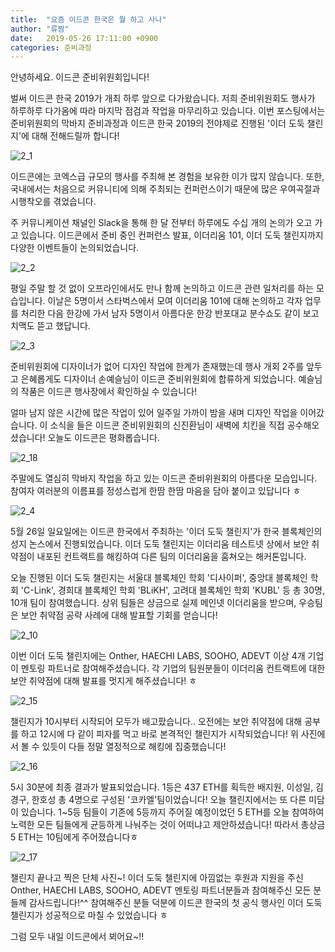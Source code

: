 ```yaml
---
title:  "요즘 이드콘 한국은 뭘 하고 사나"
author: "류짬"
date:   2019-05-26 17:11:00 +0900
categories: 준비과정
---
```


안녕하세요. 이드콘 준비위원회입니다!

벌써 이드콘 한국 2019가 개최 하루 앞으로 다가왔습니다. 저희 준비위원회도 행사가 하루하루 다가옴에 따라 마지막 점검과 작업을 마무리하고 있습니다. 이번 포스팅에서는 준비위원회의 막바지 준비과정과 이드콘 한국 2019의 전야제로 진행된 '이더 도둑 챌린지'에 대해 전해드릴까 합니다!

![2_1](https://user-images.githubusercontent.com/29397119/58376328-b08df180-7fa3-11e9-8cf1-cb55b71ab8af.jpg)

이드콘에는 코엑스급 규모의 행사를 주최해 본 경험을 보유한 이가 많지 않습니다. 또한, 국내에서는 처음으로 커뮤니티에 의해 주최되는 컨퍼런스이기 때문에 많은 우여곡절과 시행착오를 겪었습니다. 

주 커뮤니케이션 채널인 Slack을 통해 한 달 전부터 하루에도 수십 개의 논의가 오고 가고 있습니다. 이드콘에서 준비 중인 컨퍼런스 발표, 이더리움 101, 이더 도둑 챌린지까지 다양한 이벤트들이 논의되었습니다.

![2_2](https://user-images.githubusercontent.com/29397119/58376520-db7a4480-7fa7-11e9-9a64-63e739478e00.jpg)

평일 주말 할 것 없이 오프라인에서도 만나 함께 논의하고 이드콘 관련 일처리를 하는 모습입니다. 이날은 5명이서 스타벅스에서 모여 이더리움 101에 대해 논의하고 각자 업무를 처리한 다음 한강에 가서 남자 5명이서 아름다운 한강 반포대교 분수쇼도 같이 보고 치맥도 뜯고 했답니다.

![2_3](https://user-images.githubusercontent.com/29397119/58376701-10d46180-7fab-11e9-84bd-1c4e591e29ea.jpg)

준비위원회에 디자이너가 없어 디자인 작업에 한계가 존재했는데 행사 개회 2주를 앞두고 은혜롭게도 디자이너 손예슬님이 이드콘 준비위원회에 합류하게 되었습니다. 예슬님의 작품은 이드콘 행사장에서 확인하실 수 있습니다! 

얼마 남지 않은 시간에 많은 작업이 있어 일주일 가까이 밤을 새며 디자인 작업을 이어갔습니다. 이 소식을 들은 이드콘 준비위원회의 신진환님이 새벽에 치킨을 직접 공수해오셨습니다! 오늘도 이드콘은 평화롭습니다.

![2_18](https://user-images.githubusercontent.com/29397119/58380929-d098d180-7ff2-11e9-8ed3-e8738adf9bf0.jpg)

주말에도 열심히 막바지 작업을 하고 있는 이드콘 준비위원회의 아름다운 모습입니다. 참여자 여러분의 이름표를 정성스럽게 한땀 한땀 마음을 담아 붙이고 있답니다 ㅎ

![2_4](https://user-images.githubusercontent.com/29397119/58377162-1d5db780-7fb5-11e9-877d-8df2dae60036.jpg)

5월 26일 일요일에는 이드콘 한국에서 주최하는 '이더 도둑 챌린지'가 한국 블록체인의 성지 논스에서 진행되었습니다. 이더 도둑 챌린지는 이더리움 테스트넷 상에서 보안 취약점이 내포된 컨트랙트를 해킹하여 다른 팀의 이더리움을 훔쳐오는 해커톤입니다. 

오늘 진행된 이더 도둑 챌린지는 서울대 블록체인 학회 '디사이퍼', 중앙대 블록체인 학회 'C-Link', 경희대 블록체인 학회 'BLiKH', 고려대 블록체인 학회 'KUBL' 등 총 30명, 10개 팀이 참여했습니다. 상위 팀들은 상금으로 실제 메인넷 이더리움을 받으며, 우승팀은 보안 취약점 공략 사례에 대해 발표할 기회를 얻습니다!

![2_10](https://user-images.githubusercontent.com/29397119/58379828-d804ae80-7fe3-11e9-8b50-677c3bd21458.jpg)

이번 이더 도둑 챌린지에는 Onther, HAECHI LABS, SOOHO, ADEVT 이상 4개 기업이 멘토링 파트너로 참여해주셨습니다. 각 기업의 팀원분들이 이더리움 컨트랙트에 대한 보안 취약점에 대해 발표를 멋지게 해주셨습니다! ㅎ

![2_15](https://user-images.githubusercontent.com/29397119/58380111-071d1f00-7fe8-11e9-8aee-60dfb55b49fe.jpg)

챌린지가 10시부터 시작되어 모두가 배고팠습니다.. 오전에는 보안 취약점에 대해 공부를 하고 12시에 다 같이 피자를 먹고 바로 본격적인 챌린지가 시작되었습니다! 위 사진에서 볼 수 있듯이 다들 정말 열정적으로 해킹에 집중했습니다!

![2_16](https://user-images.githubusercontent.com/29397119/58380320-a2af8f00-7fea-11e9-9330-3e7a83d929f9.jpg)

5시 30분에 최종 결과가 발표되었습니다. 1등은 437 ETH를 획득한 배지원, 이성일, 김경구, 한호성 총 4명으로 구성된 '코카엘'팀이었습니다! 오늘 챌린지에서는 또 다른 미담이 있습니다. 1~5등 팀들이 기존에 5등까지 주어질 예정이었던 5 ETH를 오늘 참여하여 노력한 모든 팀들에게 균등하게 나눠주는 것이 어떠냐고 제안하셨습니다! 따라서 총상금 5 ETH는 10팀에게 주어졌습니다ㅎ

![2_17](https://user-images.githubusercontent.com/29397119/58380327-b529c880-7fea-11e9-8f9c-4b41e14bb1d4.jpg)

챌린지 끝나고 찍은 단체 사진~! 이더 도둑 챌린지에 아낌없는 후원과 지원을 주신 Onther, HAECHI LABS, SOOHO, ADEVT 멘토링 파트너분들과 참여해주신 모든 분들께 감사드립니다!^^ 참여해주신 분들 덕분에 이드콘 한국의 첫 공식 행사인 이더 도둑 챌린지가 성공적으로 마칠 수 있었습니다 ㅎ 

그럼 모두 내일 이드콘에서 뵈어요~!!
